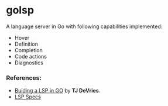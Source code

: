 # golsp
A language server in Go with following capabilities implemented:
- Hover
- Definition
- Completion
- Code actions
- Diagnostics

### References:
- [Buiding a LSP in GO](https://www.youtube.com/watch?v=YsdlcQoHqPY) by **TJ DeVries**.
- [LSP Specs](https://microsoft.github.io/language-server-protocol/specifications/lsp/3.17/specification)
